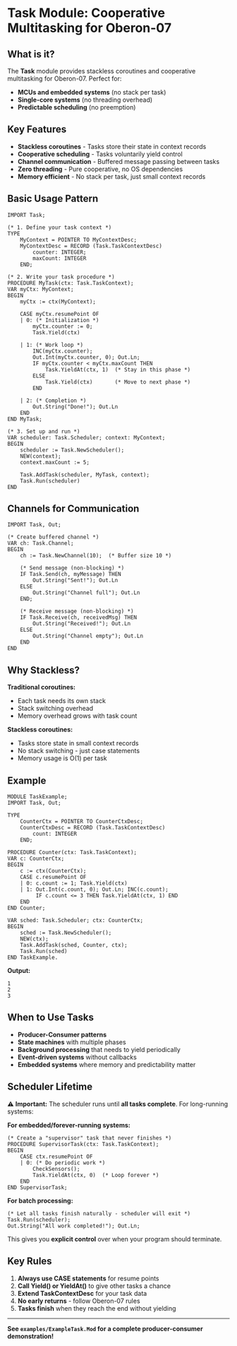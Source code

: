 # Task Module: Cooperative Multitasking for Oberon-07

## What is it?

The **Task** module provides stackless coroutines and cooperative multitasking for Oberon-07. Perfect for:
- **MCUs and embedded systems** (no stack per task)
- **Single-core systems** (no threading overhead)
- **Predictable scheduling** (no preemption)

## Key Features

- **Stackless coroutines** - Tasks store their state in context records  
- **Cooperative scheduling** - Tasks voluntarily yield control  
- **Channel communication** - Buffered message passing between tasks  
- **Zero threading** - Pure cooperative, no OS dependencies  
- **Memory efficient** - No stack per task, just small context records  

## Basic Usage Pattern

```oberon
IMPORT Task;

(* 1. Define your task context *)
TYPE
    MyContext = POINTER TO MyContextDesc;
    MyContextDesc = RECORD (Task.TaskContextDesc)
        counter: INTEGER;
        maxCount: INTEGER
    END;

(* 2. Write your task procedure *)
PROCEDURE MyTask(ctx: Task.TaskContext);
VAR myCtx: MyContext;
BEGIN
    myCtx := ctx(MyContext);
    
    CASE myCtx.resumePoint OF
    | 0: (* Initialization *)
        myCtx.counter := 0; 
        Task.Yield(ctx)
        
    | 1: (* Work loop *)
        INC(myCtx.counter);
        Out.Int(myCtx.counter, 0); Out.Ln;
        IF myCtx.counter < myCtx.maxCount THEN
            Task.YieldAt(ctx, 1)  (* Stay in this phase *)
        ELSE
            Task.Yield(ctx)       (* Move to next phase *)
        END
        
    | 2: (* Completion *)
        Out.String("Done!"); Out.Ln
    END
END MyTask;

(* 3. Set up and run *)
VAR scheduler: Task.Scheduler; context: MyContext;
BEGIN
    scheduler := Task.NewScheduler();
    NEW(context); 
    context.maxCount := 5;
    
    Task.AddTask(scheduler, MyTask, context);
    Task.Run(scheduler)
END
```

## Channels for Communication

```oberon
IMPORT Task, Out;

(* Create buffered channel *)
VAR ch: Task.Channel;
BEGIN
    ch := Task.NewChannel(10);  (* Buffer size 10 *)
    
    (* Send message (non-blocking) *)
    IF Task.Send(ch, myMessage) THEN
        Out.String("Sent!"); Out.Ln
    ELSE
        Out.String("Channel full"); Out.Ln
    END;
    
    (* Receive message (non-blocking) *)
    IF Task.Receive(ch, receivedMsg) THEN
        Out.String("Received!"); Out.Ln
    ELSE
        Out.String("Channel empty"); Out.Ln
    END
END
```

## Why Stackless?

**Traditional coroutines:**
- Each task needs its own stack
- Stack switching overhead
- Memory overhead grows with task count

**Stackless coroutines:**
- Tasks store state in small context records
- No stack switching - just case statements
- Memory usage is O(1) per task

## Example

```oberon
MODULE TaskExample;
IMPORT Task, Out;

TYPE
    CounterCtx = POINTER TO CounterCtxDesc;
    CounterCtxDesc = RECORD (Task.TaskContextDesc)
        count: INTEGER
    END;

PROCEDURE Counter(ctx: Task.TaskContext);
VAR c: CounterCtx;
BEGIN
    c := ctx(CounterCtx);
    CASE c.resumePoint OF
    | 0: c.count := 1; Task.Yield(ctx)
    | 1: Out.Int(c.count, 0); Out.Ln; INC(c.count);
         IF c.count <= 3 THEN Task.YieldAt(ctx, 1) END
    END
END Counter;

VAR sched: Task.Scheduler; ctx: CounterCtx;
BEGIN
    sched := Task.NewScheduler();
    NEW(ctx);
    Task.AddTask(sched, Counter, ctx);
    Task.Run(sched)
END TaskExample.
```

**Output:**
```
1
2
3
```

## When to Use Tasks

 - **Producer-Consumer patterns**  
 - **State machines** with multiple phases  
 - **Background processing** that needs to yield periodically  
 - **Event-driven systems** without callbacks  
 - **Embedded systems** where memory and predictability matter  

## Scheduler Lifetime

⚠️ **Important:** The scheduler runs until **all tasks complete**. For long-running systems:

**For embedded/forever-running systems:**
```oberon
(* Create a "supervisor" task that never finishes *)
PROCEDURE SupervisorTask(ctx: Task.TaskContext);
BEGIN
    CASE ctx.resumePoint OF
    | 0: (* Do periodic work *)
        CheckSensors();
        Task.YieldAt(ctx, 0)  (* Loop forever *)
    END
END SupervisorTask;
```

**For batch processing:**
```oberon
(* Let all tasks finish naturally - scheduler will exit *)
Task.Run(scheduler);
Out.String("All work completed!"); Out.Ln;
```

This gives you **explicit control** over when your program should terminate.

## Key Rules

1. **Always use CASE statements** for resume points
2. **Call Yield() or YieldAt()** to give other tasks a chance
3. **Extend TaskContextDesc** for your task data
4. **No early returns** - follow Oberon-07 rules
5. **Tasks finish** when they reach the end without yielding

---

**See `examples/ExampleTask.Mod` for a complete producer-consumer demonstration!**
